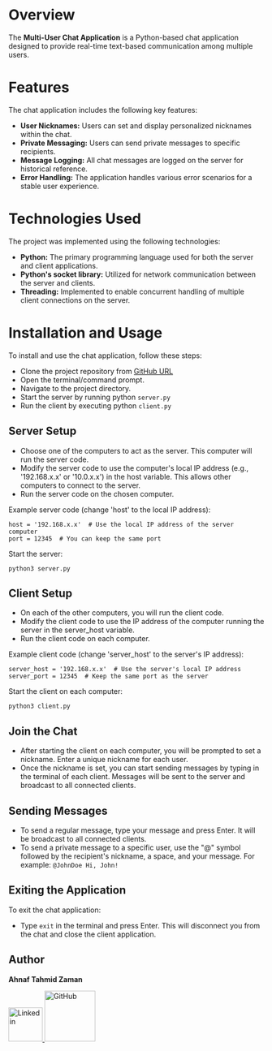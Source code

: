 # Overview
The **Multi-User Chat Application** is a Python-based chat application designed to provide real-time text-based communication among multiple users.

# Features
The chat application includes the following key features:
* **User Nicknames:** Users can set and display personalized nicknames within the chat.
* **Private Messaging:** Users can send private messages to specific recipients.
* **Message Logging:** All chat messages are logged on the server for historical reference.
* **Error Handling:** The application handles various error scenarios for a stable user experience.

# Technologies Used
The project was implemented using the following technologies:
* **Python:** The primary programming language used for both the server and client applications.
* **Python's socket library:** Utilized for network communication between the server and clients.
* **Threading:** Implemented to enable concurrent handling of multiple client connections on the server.

# Installation and Usage
To install and use the chat application, follow these steps:
* Clone the project repository from [GitHub URL](https://github.com/AHNAF14924/Multi-User-Chat-Application.git)
* Open the terminal/command prompt.
* Navigate to the project directory.
* Start the server by running python `server.py`
* Run the client by executing python `client.py`
 ## Server Setup
 * Choose one of the computers to act as the server. This computer will run the server code.
 * Modify the server code to use the computer's local IP address (e.g., '192.168.x.x' or '10.0.x.x') in the host variable. This allows other computers to connect to the server.
 * Run the server code on the chosen computer.
 
 Example server code (change 'host' to the local IP address):

 ```
 host = '192.168.x.x'  # Use the local IP address of the server computer
port = 12345  # You can keep the same port
 ```
Start the server:
```
python3 server.py
```
## Client Setup
* On each of the other computers, you will run the client code.
* Modify the client code to use the IP address of the computer running the server in the server_host variable.
* Run the client code on each computer.

Example client code (change 'server_host' to the server's IP address):
```
server_host = '192.168.x.x'  # Use the server's local IP address
server_port = 12345  # Keep the same port as the server
```
Start the client on each computer:

```
python3 client.py
```
## Join the Chat

* After starting the client on each computer, you will be prompted to set a nickname. Enter a unique nickname for each user.
* Once the nickname is set, you can start sending messages by typing in the terminal of each client. Messages will be sent to the server and broadcast to all connected clients.

## Sending Messages

* To send a regular message, type your message and press Enter. It will be broadcast to all connected clients.
* To send a private message to a specific user, use the "@" symbol followed by the recipient's nickname, a space, and your message. For example: `@JohnDoe Hi, John!`

## Exiting the Application
To exit the chat application:
* Type `exit` in the terminal and press Enter. This will disconnect you from the chat and close the client application.
## Author
**Ahnaf Tahmid Zaman**

<a href="https://www.linkedin.com/in/ahnaf-tahmid-zaman/">
    <img src="https://dl.dropboxusercontent.com/scl/fi/6wwu1stsm3hki3vsxl5c0/linkedin.png?rlkey=4nfdo2u3tmoaxo9xwkxh6t5to&dl=0" alt="Linkedin" width="67px">
</a>
<a href="https://github.com/AHNAF14924">
    <img src="https://dl.dropboxusercontent.com/scl/fi/bys8mwgtmsjobu6uk0d15/GitHub-Symbol-2149346605.png?rlkey=memfqto1ygr91gja8t3cpwwbx&dl=0" alt="GitHub" width="100px">
</a>